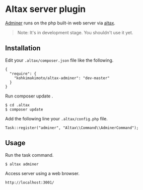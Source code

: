 # Altax server plugin

[Adminer](https://github.com/vrana/adminer/) runs on the php built-in web server via [altax](https://github.com/kohkimakimoto/altax).

> Note: It's in development stage. You shouldn't use it yet.

## Installation

Edit your `.altax/composer.json` file like the following.

    {
      "require": {
        "kohkimakimoto/altax-adminer": "dev-master"
      }
    }

Run composer update .

    $ cd .altax
    $ composer update

Add the following line your `.altax/config.php` file.

    Task::register("adminer", "Altax\\Command\\AdminerCommand");

## Usage

Run the task command.

    $ altax adminer

Access server using a web browser.

    http://localhost:3001/



